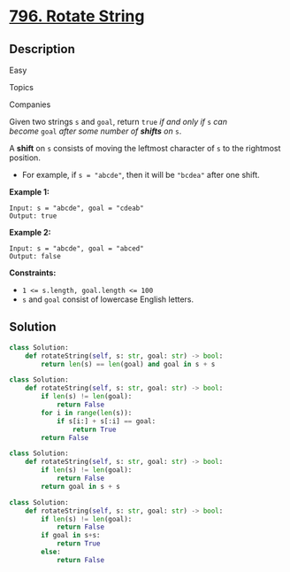 # [796. Rotate String](https://leetcode.com/problems/rotate-string/description/?envType=daily-question&envId=2024-11-03)


## Description

Easy

Topics

Companies

Given two strings `s` and `goal`, return `true` *if and only if* `s` *can become* `goal` *after some number of **shifts** on* `s`.

A **shift** on `s` consists of moving the leftmost character of `s` to the rightmost position.

- For example, if `s = "abcde"`, then it will be `"bcdea"` after one shift.

**Example 1:**

```
Input: s = "abcde", goal = "cdeab"
Output: true

```

**Example 2:**

```
Input: s = "abcde", goal = "abced"
Output: false

```

**Constraints:**

- `1 <= s.length, goal.length <= 100`
- `s` and `goal` consist of lowercase English letters.

## Solution

```python
class Solution:
    def rotateString(self, s: str, goal: str) -> bool:
        return len(s) == len(goal) and goal in s + s
```

```python
class Solution:
    def rotateString(self, s: str, goal: str) -> bool:
        if len(s) != len(goal):
            return False
        for i in range(len(s)):
            if s[i:] + s[:i] == goal:
                return True
        return False
```

```python
class Solution:
    def rotateString(self, s: str, goal: str) -> bool:
        if len(s) != len(goal):
            return False
        return goal in s + s
```

```python
class Solution:
    def rotateString(self, s: str, goal: str) -> bool:
        if len(s) != len(goal):
            return False
        if goal in s+s:
            return True
        else:
            return False
```
